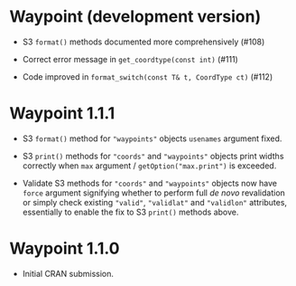 # Waypoint (development version)

* S3 `format()` methods documented more comprehensively (#108)

* Correct error message in `get_coordtype(const int)` (#111)

* Code improved in `format_switch(const T& t, CoordType ct)` (#112)

# Waypoint 1.1.1

* S3 `format()` method for `"waypoints"` objects `usenames` argument fixed.

* S3 `print()` methods for `"coords"` and `"waypoints"` objects print widths correctly when `max` argument / `getOption("max.print")` is exceeded.

* Validate S3 methods for `"coords"` and `"waypoints"` objects now have `force` argument signifying whether to perform full _de novo_ revalidation
  or simply check existing `"valid"`, `"validlat"` and `"validlon"` attributes, essentially to enable the fix to S3 `print()` methods above.

# Waypoint 1.1.0

* Initial CRAN submission.
